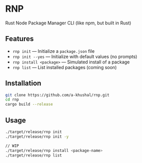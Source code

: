 # RNP

Rust Node Package Manager CLI (like npm, but built in Rust)

## Features

- `rnp init` — Initialize a `package.json` file
- `rnp init --yes` — Initialize with default values (no prompts)
- `rnp install <package>` — Simulated install of a package
- `rnp list` — List installed packages (coming soon)

## Installation

```bash
git clone https://github.com/a-khushal/rnp.git
cd rnp
cargo build --release
```

## Usage
```bash
./target/release/rnp init
./target/release/rnp init -y

// WIP
./target/release/rnp install <package-name> 
./target/release/rnp list
```
